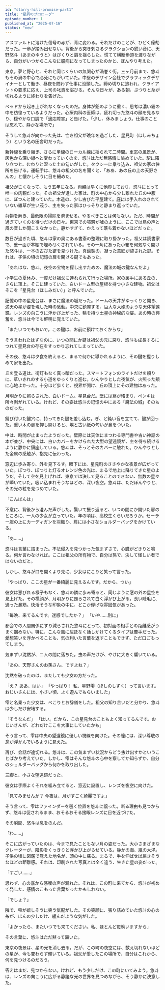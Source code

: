 ```yaml
---
id: "starry-hill-promise-part1"
title: "星屑のプロローグ"
episode_number: 1
published_at: "2025-07-16"
status: "new"
---
```


アスファルトに溶けた信号の赤が、青に変わる。それだけのことが、ひどく億劫だった。一歩が踏み出せない。背後から突き刺さるクラクションの鋭い音に、天野悠斗（あまのゆうと）はびくりと肩を揺らした。慌てて横断歩道を渡りながら、自分がいつからこんなに臆病になってしまったのかと、ぼんやり考えた。

東京。夢と野心と、それと同じくらいの無関心が渦巻く街。三ヶ月前まで、悠斗もその渦の中心で必死にもがいていた。中堅のデザイン会社でグラフィックデザイナーとして働き、昼夜を問わず仕事に没頭した。締め切りに追われ、クライアントの要求に応え、上司の叱責を浴びる。そんな日々が、ある朝、ぷつりと糸が切れるように終わりを告げた。

ベッドから起き上がれなくなったのだ。身体が鉛のように重く、思考は濃い霧の中を彷徨っているようだった。心療内科の医師は、疲れ切った悠斗の顔を見るなり、穏やかな口調で「適応障害」と告げた。「少し、休みましょう。仕事のことは忘れて、静かな場所で」

そうして悠斗が向かった先は、亡き祖父が晩年を過ごした、星見町（ほしみちょう）という名の田舎町だった。

新幹線を乗り継ぎ、さらに単線のローカル線に揺られて二時間。車窓の風景が、灰色から深い緑へと変わっていくのを、悠斗はただ無感情に眺めていた。駅に降り立つと、むわりと湿った土の匂いがした。タクシーに乗り込み、祖父の家の住所を告げる。運転手は、悠斗の祖父の名を聞くと、「ああ、あの丘の上の天野さんの」と懐かしそうに目を細めた。

祖父が亡くなって、もう五年になる。両親は早くに他界しており、悠斗にとって唯一の肉親だった。その祖父が遺した家は、町の中心から少し離れた丘の中腹に、ぽつんと建っていた。木造の、少し古びた平屋建て。庭には手入れのされていない雑草が生い茂り、主を失った家はひっそりと静まり返っていた。

荷物を解き、最低限の掃除を済ませる。やるべきことは何もない。ただ、時間が過ぎていくのを待つだけの日々。東京での喧騒が嘘のように、ここでは鳥の声と風の音しか聞こえなかった。静かすぎて、かえって落ち着かないほどだった。

数日が過ぎた頃、悠斗は家の奥にある書斎の整理に取り掛かった。祖父は読書家で、壁一面が本棚で埋め尽くされている。その一角にあった小箱を何気なく開けた悠斗は、一本の古びた鍵を見つけた。真鍮製の、凝った意匠が施された鍵。それは、子供の頃の記憶の扉を開ける鍵でもあった。

「あれはな、悠斗。夜空の宝物を探し出すための、魔法の城の鍵なんだよ」

小学生の夏休み、一度だけ祖父に連れられて行った場所。家の裏手にある丘の、さらに頂上。そこに建っていた、白いドーム型の屋根を持つ小さな建物。祖父はそこを「星見台（ほしみだい）」と呼んでいた。

記憶の中の星見台は、まさに魔法の城だった。ドームの天井がゆっくりと開き、満天の星が姿を現した時の感動。中央に鎮座する、巨大な大砲のような天体望遠鏡。レンズの向こうに浮かび上がった、輪を持つ土星の神秘的な姿。あの時の興奮を、悠斗は今でも鮮明に覚えていた。

「またいつでもおいで。この鍵は、お前に預けておくからな」

そう言われたはずなのに、いつの間にか鍵は祖父の元に戻り、悠斗も成長するにつれて星見台の存在をすっかり忘れてしまっていた。

その夜、悠斗は夕食を終えると、まるで何かに導かれるように、その鍵を握りしめて家を出た。

丘を登る道は、街灯もなく真っ暗だった。スマートフォンのライトだけを頼りに、草いきれのする小道をゆっくりと進む。ひんやりとした夜気が、火照った頬に心地よかった。十分ほど歩くと、視界が開け、丘の頂上にその建物はあった。

月明かりに照らされた、白いドーム。星見台だ。壁には蔦が絡まり、ペンキは所々剥がれている。けれど、その姿は悠斗の記憶の中にある「魔法の城」そのものだった。

錆び付いた鍵穴に、持ってきた鍵を差し込む。ぎ、と鈍い音を立てて、鍵が回った。重い木の扉を押し開けると、埃と古い紙の匂いが鼻をついた。

中は、時間が止まったようだった。壁際には天体にまつわる専門書や古い神話の本が並び、中央には、白いカバーをかけられた大型の望遠鏡が、主を待ち続けるように静かに鎮座している。悠斗は、そっとそのカバーに触れた。ひんやりとした金属の感触が、指先に伝わった。

窓辺に歩み寄り、外を見下ろす。眼下には、星見町のささやかな夜景が広がっていた。ぽつり、ぽつりと灯るオレンジ色の光は、まるで地上に降りてきた星のようだ。そして空を見上げれば、東京では決して見ることのできない、無数の星々が瞬いていた。吸い込まれそうなほどの、深い夜空。悠斗は、ただぼんやりと、その光の粒を見つめていた。

「こんばんは」

不意に、背後から澄んだ声がした。驚いて振り返ると、いつの間にか開いた扉のところに、一人の少女が立っていた。年の頃は、高校生くらいだろうか。セーラー服の上にカーディガンを羽織り、肩には小さなショルダーバッグをかけている。

「あ……」

悠斗は言葉に詰まった。不法侵入を見つかった気まずさで、心臓がどきりと鳴る。何か言わなければ。ここは祖父の所有物で、自分は孫で、決して怪しい者ではないのだと。

しかし、悠斗が口を開くより先に、少女はにこりと笑って言った。

「やっぱり、ここの星が一番綺麗に見えるんです。だから、つい」

彼女は悪びれる様子もなく、悠斗の隣に歩み寄ると、同じように窓の外の星空を見上げた。その横顔が、月明かりに照らされて白く浮かび上がる。長い睫毛に、通った鼻筋。快活そうな印象の中に、どこか儚げな雰囲気があった。

「毎晩、来てるんです。迷惑でしたか？」
「いや……別に」

都会での人間関係にすり減らされた悠斗にとって、初対面の相手との距離感がうまく掴めない。特に、こんな風に屈託なく話しかけてくるタイプは苦手だった。愛想笑いを浮かべることも、気の利いた言葉を返すこともできず、ただ口ごもってしまう。

気まずい沈黙が、二人の間に落ちた。虫の声だけが、やけに大きく響いている。

「あの、天野さんのお孫さん、ですよね？」

沈黙を破ったのは、またしても少女の方だった。

「え？ ああ、はい」
「やっぱり！ 私、星野雫（ほしのしずく）って言います。おじいさんには、小さい頃、よく遊んでもらいました」

雫と名乗った少女は、ぺこりとお辞儀をした。祖父の知り合いだと分かり、悠斗は少しだけ安堵する。

「そうなんだ」
「はい。だから、この星見台のこともよく知ってるんです。おじいさんが、どれだけここを大事にしていたかも」

そう言って、雫は中央の望遠鏡に優しい視線を向けた。その瞳には、深い尊敬の念が浮かんでいるように見えた。

再び、会話が途切れる。悠斗は、この気まずい状況からどう抜け出すかということばかり考えていた。しかし、雫はそんな悠斗の心中を察してか知らずか、自分のショルダーバッグから何かを取り出した。

三脚と、小さな望遠鏡だった。

彼女は手際よくそれを組み立てると、窓辺に設置し、レンズを夜空に向けた。

「見てみませんか？ 今夜は、月がすごく綺麗ですよ」

そう言って、雫はファインダーを覗く位置を悠斗に譲った。断る理由も見つからず、悠斗は促されるまま、おそるおそる接眼レンズに目を近づけた。

その瞬間、悠斗は息をのんだ。

「わ……」

そこに広がっていたのは、今まで見たこともない月の姿だった。大小さまざまなクレーターが、陰影をくっきりと浮かび上がらせている。静かの海、嵐の大洋。子供の頃に図鑑で覚えた地名が、頭の中に蘇る。まるで、手を伸ばせば届きそうなほどの距離感。それは、印刷された写真とは全く違う、生きた星の姿だった。

「すごい……」

思わず、心の底から感嘆の声が漏れた。それは、この町に来てから、悠斗が初めて発した、感情のこもった言葉だったかもしれない。

「でしょ？」

隣で、雫が嬉しそうに笑う気配がした。その笑顔に、張り詰めていた悠斗の心の糸が、ほんの少しだけ、緩んだような気がした。

「よかったら、またいつでも来てください。私、ほとんど毎晩いますから」

その言葉に、悠斗はただ黙って頷いた。

東京の夜景は、星の光を消し去る。だが、この町の夜空には、数え切れないほどの星が、今も変わらず輝いている。祖父が愛したこの場所で、自分はこれから、何を見つけるのだろう。

答えはまだ、見つからない。けれど、もう少しだけ、この町にいてみよう。悠斗は、レンズの向こうに広がる静謐な光の世界を見つめながら、そう静かに決意した。
